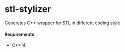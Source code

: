 # stl-stylizer
Generates C++ wrapper for STL in different coding style

#### Requirements

  * C++14
